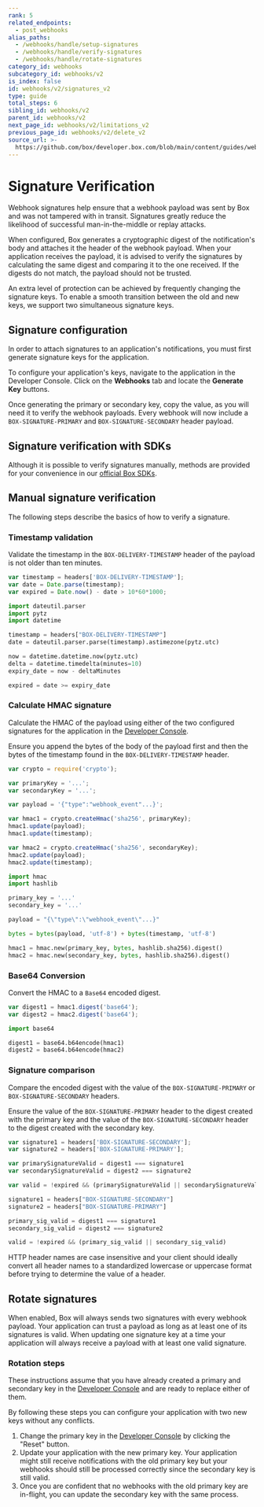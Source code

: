 ```yaml
---
rank: 5
related_endpoints:
  - post_webhooks
alias_paths:
  - /webhooks/handle/setup-signatures
  - /webhooks/handle/verify-signatures
  - /webhooks/handle/rotate-signatures
category_id: webhooks
subcategory_id: webhooks/v2
is_index: false
id: webhooks/v2/signatures_v2
type: guide
total_steps: 6
sibling_id: webhooks/v2
parent_id: webhooks/v2
next_page_id: webhooks/v2/limitations_v2
previous_page_id: webhooks/v2/delete_v2
source_url: >-
  https://github.com/box/developer.box.com/blob/main/content/guides/webhooks/v2/signatures_v2.md
---
```

# Signature Verification

Webhook signatures help ensure that a webhook payload was sent by Box and was
not tampered with in transit. Signatures greatly reduce the likelihood of
successful man-in-the-middle or replay attacks.

When configured, Box generates a cryptographic digest of the notification's
body and attaches it the header of the webhook payload. When your application
receives the payload, it is advised to verify the signatures by calculating the
same digest and comparing it to the one received. If the digests do not match,
the payload should not be trusted.

An extra level of protection can be achieved by frequently changing the
signature keys. To enable a smooth transition between the old and new keys, we
support two simultaneous signature keys.

## Signature configuration

In order to attach signatures to an application's notifications, you must first
generate signature keys for the application.

To configure your application's keys, navigate to the application in the
Developer Console. Click on the **Webhooks** tab and locate the
**Generate Key** buttons. 

Once generating the primary or secondary key, copy the value, as you will need
it to verify the webhook payloads. Every webhook will now include a
`BOX-SIGNATURE-PRIMARY` and `BOX-SIGNATURE-SECONDARY` header payload.

## Signature verification with SDKs

Although it is possible to verify signatures manually, methods are provided for
your convenience in our [official Box SDKs][sdks].

<Samples id='x_webhooks' variant='validate_signatures' >

</Samples>

## Manual signature verification

The following steps describe the basics of how to verify a signature.

### Timestamp validation

Validate the timestamp in the `BOX-DELIVERY-TIMESTAMP` header of the payload is
not older than ten minutes.

<Tabs>

<Tab title='Node'>

```js
var timestamp = headers['BOX-DELIVERY-TIMESTAMP'];
var date = Date.parse(timestamp);
var expired = Date.now() - date > 10*60*1000;
```

</Tab>

<Tab title='Python'>

```py
import dateutil.parser
import pytz
import datetime

timestamp = headers["BOX-DELIVERY-TIMESTAMP"]
date = dateutil.parser.parse(timestamp).astimezone(pytz.utc)

now = datetime.datetime.now(pytz.utc)
delta = datetime.timedelta(minutes=10)
expiry_date = now - deltaMinutes

expired = date >= expiry_date
```

</Tab>

</Tabs>

### Calculate HMAC signature

Calculate the HMAC of the payload using either of the two configured
signatures for the application in the [Developer Console][console].

Ensure you append the bytes of the body of the payload first and then the bytes
of the timestamp found in the `BOX-DELIVERY-TIMESTAMP` header.

<Tabs>

<Tab title='Node'>

```js
var crypto = require('crypto');

var primaryKey = '...';
var secondaryKey = '...';

var payload = '{"type":"webhook_event"...}';

var hmac1 = crypto.createHmac('sha256', primaryKey);
hmac1.update(payload);
hmac1.update(timestamp);

var hmac2 = crypto.createHmac('sha256', secondaryKey);
hmac2.update(payload);
hmac2.update(timestamp);
```

</Tab>

<Tab title='Python'>

```py
import hmac
import hashlib

primary_key = '...'
secondary_key = '...'

payload = "{\"type\":\"webhook_event\"...}"

bytes = bytes(payload, 'utf-8') + bytes(timestamp, 'utf-8')

hmac1 = hmac.new(primary_key, bytes, hashlib.sha256).digest()
hmac2 = hmac.new(secondary_key, bytes, hashlib.sha256).digest()
```

</Tab>

</Tabs>

### Base64 Conversion

Convert the HMAC to a `Base64` encoded digest.

<Tabs>

<Tab title='Node'>

```js
var digest1 = hmac1.digest('base64');
var digest2 = hmac2.digest('base64');
```

</Tab>

<Tab title='Python'>

```py
import base64

digest1 = base64.b64encode(hmac1)
digest2 = base64.b64encode(hmac2)
```

</Tab>

</Tabs>

### Signature comparison

Compare the encoded digest with the value of the
`BOX-SIGNATURE-PRIMARY` or `BOX-SIGNATURE-SECONDARY` headers.

Ensure the value of the `BOX-SIGNATURE-PRIMARY` header
to the digest created with the primary key and the value of the
`BOX-SIGNATURE-SECONDARY` header to the digest created with the secondary key.

<Tabs>

<Tab title='Node'>

```js
var signature1 = headers['BOX-SIGNATURE-SECONDARY'];
var signature2 = headers['BOX-SIGNATURE-PRIMARY'];

var primarySignatureValid = digest1 === signature1
var secondarySignatureValid = digest2 === signature2

var valid = !expired && (primarySignatureValid || secondarySignatureValid)
```

</Tab>

<Tab title='Python'>

```py
signature1 = headers["BOX-SIGNATURE-SECONDARY"]
signature2 = headers["BOX-SIGNATURE-PRIMARY"]

primary_sig_valid = digest1 === signature1
secondary_sig_valid = digest2 === signature2

valid = !expired && (primary_sig_valid || secondary_sig_valid)
```

</Tab>

</Tabs>

<Message warning>

HTTP header names are case insensitive and your client should ideally convert
all header names to a standardized lowercase or uppercase format before trying
to determine the value of a header.

</Message>

## Rotate signatures

When enabled, Box will always sends two signatures with every webhook payload.
Your application can trust a payload as long as at least one of its signatures
is valid. When updating one signature key at a time your application will always
receive a payload with at least one valid signature.

### Rotation steps

These instructions assume that you have already created a primary and secondary
key in the [Developer Console][console] and are ready to replace either of them.

By following these steps you can configure your application with two new keys
without any conflicts.

1. Change the primary key in the [Developer Console][console] by clicking the
  "Reset" button.
2. Update your application with the new primary key. Your application might
   still receive notifications with the old primary key but your webhooks should
   still be processed correctly since the secondary key is still valid.
3. Once you are confident that no webhooks with the old primary key are
   in-flight, you can update the secondary key with the same process.

[sdks]: g://tooling/sdks
[console]: https://app.box.com/developers/console